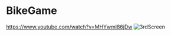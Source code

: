 # BikeGame
https://www.youtube.com/watch?v=MHYwml86jDw
![3rdScreen](https://user-images.githubusercontent.com/94983728/213201398-664025df-7d0f-42ae-ab98-a557b7210f72.png)

